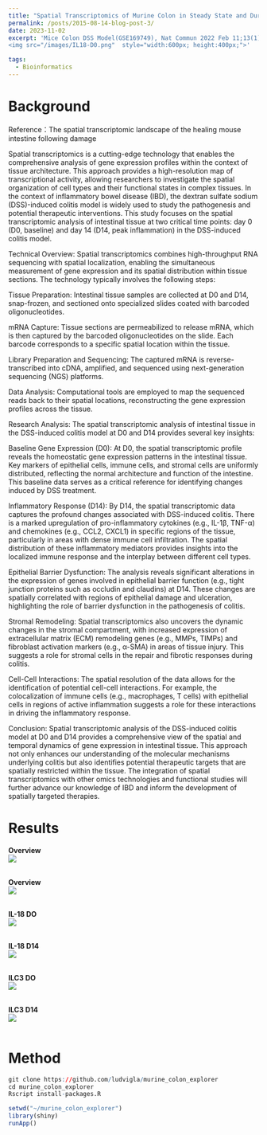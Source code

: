 ```yaml
---
title: "Spatial Transcriptomics of Murine Colon in Steady State and During Recovery After DSS Colitis"
permalink: /posts/2015-08-14-blog-post-3/
date: 2023-11-02
excerpt: 'Mice Colon DSS Model(GSE169749), Nat Commun 2022 Feb 11;13(1):828. <br/>
<img src="/images/IL18-D0.png"  style="width:600px; height:400px;">'

tags:
  - Bioinformatics
---
```


Background
======
Reference：The spatial transcriptomic landscape of the healing mouse intestine following damage

Spatial transcriptomics is a cutting-edge technology that enables the comprehensive analysis of gene expression profiles within the context of tissue architecture. This approach provides a high-resolution map of transcriptional activity, allowing researchers to investigate the spatial organization of cell types and their functional states in complex tissues. In the context of inflammatory bowel disease (IBD), the dextran sulfate sodium (DSS)-induced colitis model is widely used to study the pathogenesis and potential therapeutic interventions. This study focuses on the spatial transcriptomic analysis of intestinal tissue at two critical time points: day 0 (D0, baseline) and day 14 (D14, peak inflammation) in the DSS-induced colitis model.

Technical Overview:
Spatial transcriptomics combines high-throughput RNA sequencing with spatial localization, enabling the simultaneous measurement of gene expression and its spatial distribution within tissue sections. The technology typically involves the following steps:

Tissue Preparation: Intestinal tissue samples are collected at D0 and D14, snap-frozen, and sectioned onto specialized slides coated with barcoded oligonucleotides.

mRNA Capture: Tissue sections are permeabilized to release mRNA, which is then captured by the barcoded oligonucleotides on the slide. Each barcode corresponds to a specific spatial location within the tissue.

Library Preparation and Sequencing: The captured mRNA is reverse-transcribed into cDNA, amplified, and sequenced using next-generation sequencing (NGS) platforms.

Data Analysis: Computational tools are employed to map the sequenced reads back to their spatial locations, reconstructing the gene expression profiles across the tissue.

Research Analysis:
The spatial transcriptomic analysis of intestinal tissue in the DSS-induced colitis model at D0 and D14 provides several key insights:

Baseline Gene Expression (D0): At D0, the spatial transcriptomic profile reveals the homeostatic gene expression patterns in the intestinal tissue. Key markers of epithelial cells, immune cells, and stromal cells are uniformly distributed, reflecting the normal architecture and function of the intestine. This baseline data serves as a critical reference for identifying changes induced by DSS treatment.

Inflammatory Response (D14): By D14, the spatial transcriptomic data captures the profound changes associated with DSS-induced colitis. There is a marked upregulation of pro-inflammatory cytokines (e.g., IL-1β, TNF-α) and chemokines (e.g., CCL2, CXCL1) in specific regions of the tissue, particularly in areas with dense immune cell infiltration. The spatial distribution of these inflammatory mediators provides insights into the localized immune response and the interplay between different cell types.

Epithelial Barrier Dysfunction: The analysis reveals significant alterations in the expression of genes involved in epithelial barrier function (e.g., tight junction proteins such as occludin and claudins) at D14. These changes are spatially correlated with regions of epithelial damage and ulceration, highlighting the role of barrier dysfunction in the pathogenesis of colitis.

Stromal Remodeling: Spatial transcriptomics also uncovers the dynamic changes in the stromal compartment, with increased expression of extracellular matrix (ECM) remodeling genes (e.g., MMPs, TIMPs) and fibroblast activation markers (e.g., α-SMA) in areas of tissue injury. This suggests a role for stromal cells in the repair and fibrotic responses during colitis.

Cell-Cell Interactions: The spatial resolution of the data allows for the identification of potential cell-cell interactions. For example, the colocalization of immune cells (e.g., macrophages, T cells) with epithelial cells in regions of active inflammation suggests a role for these interactions in driving the inflammatory response.

Conclusion:
Spatial transcriptomic analysis of the DSS-induced colitis model at D0 and D14 provides a comprehensive view of the spatial and temporal dynamics of gene expression in intestinal tissue. This approach not only enhances our understanding of the molecular mechanisms underlying colitis but also identifies potential therapeutic targets that are spatially restricted within the tissue. The integration of spatial transcriptomics with other omics technologies and functional studies will further advance our knowledge of IBD and inform the development of spatially targeted therapies.

Results
======

**Overview** <br/><img src="/images/DSS_ST_Overview.png"><br/><br/>

**Overview** <br/><img src="/images/DSS_ST_correlationw.png"><br/><br/>

**IL-18 DO** <br/><img src="/images/IL18-D0.png"><br/><br/>

**IL-18 D14** <br/><img src="/images/IL18-D14.png"><br/><br/>

**ILC3 DO** <br/><img src="/images/ILC3-D0.png"><br/><br/>

**ILC3 D14** <br/><img src="/images/ILC3-D14.png"><br/><br/>


Method
======
```R
git clone https://github.com/ludvigla/murine_colon_explorer
cd murine_colon_explorer
Rscript install-packages.R
```

```R
setwd("~/murine_colon_explorer")
library(shiny)
runApp()
```
